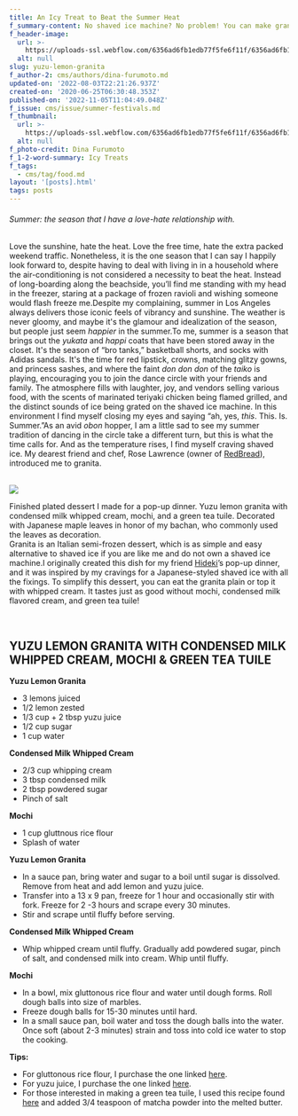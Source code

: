 ```yaml
---
title: An Icy Treat to Beat the Summer Heat
f_summary-content: No shaved ice machine? No problem! You can make granita.
f_header-image:
  url: >-
    https://uploads-ssl.webflow.com/6356ad6fb1edb77f5fe6f11f/6356ad6fb1edb7928fe6fc16_5ef44150ef8833a02b5e1c3f_IMG_4042.jpeg
  alt: null
slug: yuzu-lemon-granita
f_author-2: cms/authors/dina-furumoto.md
updated-on: '2022-08-03T22:21:26.937Z'
created-on: '2020-06-25T06:30:48.353Z'
published-on: '2022-11-05T11:04:49.048Z'
f_issue: cms/issue/summer-festivals.md
f_thumbnail:
  url: >-
    https://uploads-ssl.webflow.com/6356ad6fb1edb77f5fe6f11f/6356ad6fb1edb7b2b6e6fc15_5ef83641d727eab631418681_Yuzu20Lemon20Granita.jpeg
  alt: null
f_photo-credit: Dina Furumoto
f_1-2-word-summary: Icy Treats
f_tags:
  - cms/tag/food.md
layout: '[posts].html'
tags: posts
---
```


###### Summer: the season that I have a love-hate relationship with.

Love the sunshine, hate the heat. Love the free time, hate the extra packed weekend traffic. Nonetheless, it is the one season that I can say I happily look forward to, despite having to deal with living in in a household where the air-conditioning is not considered a necessity to beat the heat. Instead of long-boarding along the beachside, you’ll find me standing with my head in the freezer, staring at a package of frozen ravioli and wishing someone would flash freeze me.Despite my complaining, summer in Los Angeles always delivers those iconic feels of vibrancy and sunshine. The weather is never gloomy, and maybe it's the glamour and idealization of the season, but people just seem _happier_ in the summer.To me, summer is a season that brings out the _yukata_ and _happi_ coats that have been stored away in the closet. It's the season of “bro tanks,” basketball shorts, and socks with Adidas sandals. It's the time for red lipstick, crowns, matching glitzy gowns, and princess sashes, and where the faint _don don don_ of the _taiko_ is playing, encouraging you to join the dance circle with your friends and family. The atmosphere fills with laughter, joy, and vendors selling various food, with the scents of marinated teriyaki chicken being flamed grilled, and the distinct sounds of ice being grated on the shaved ice machine. In this environment I find myself closing my eyes and saying “ah, yes, _this_. This. Is. Summer.”As an avid _obon_ hopper, I am a little sad to see my summer tradition of dancing in the circle take a different turn, but this is what the time calls for. And as the temperature rises, I find myself craving shaved ice. My dearest friend and chef, Rose Lawrence (owner of [RedBread](http://www.eatredbread.com/)), introduced me to granita.  
‍

![](https://uploads-ssl.webflow.com/6356ad6fb1edb77f5fe6f11f/6356ad6fb1edb71b60e6f56d_IMG_6369.JPG)

Finished plated dessert I made for a pop-up dinner. Yuzu lemon granita with condensed milk whipped cream, mochi, and a green tea tuile. Decorated with Japanese maple leaves in honor of my bachan, who commonly used the leaves as decoration.  
‍Granita is an Italian semi-frozen dessert, which is as simple and easy alternative to shaved ice if you are like me and do not own a shaved ice machine.I originally created this dish for my friend [Hideki](https://www.instagram.com/egodeath__/)’s pop-up dinner, and it was inspired by my cravings for a Japanese-styled shaved ice with all the fixings. To simplify this dessert, you can eat the granita plain or top it with whipped cream. It tastes just as good without mochi, condensed milk flavored cream, and green tea tuile!‍

‍

YUZU LEMON GRANITA WITH CONDENSED MILK WHIPPED CREAM, MOCHI & GREEN TEA TUILE
-----------------------------------------------------------------------------

**Yuzu Lemon Granita**

*   3 lemons juiced
*   1/2 lemon zested
*   1/3 cup + 2 tbsp yuzu juice
*   1/2 cup sugar
*   1 cup water

**Condensed Milk Whipped Cream**

*   2/3 cup whipping cream
*   3 tbsp condensed milk
*   2 tbsp powdered sugar
*   Pinch of salt

**Mochi**

*   1 cup gluttnous rice flour
*   Splash of water

**Yuzu Lemon Granita**

*   In a sauce pan, bring water and sugar to a boil until sugar is dissolved. Remove from heat and add lemon and yuzu juice.
*   Transfer into a 13 x 9 pan, freeze for 1 hour and occasionally stir with fork. Freeze for 2 -3 hours and scrape every 30 minutes.
*   Stir and scrape until fluffy before serving.

**Condensed Milk Whipped Cream**

*   Whip whipped cream until fluffy. Gradually add powdered sugar, pinch of salt, and condensed milk into cream. Whip until fluffy.

**Mochi**

*   In a bowl, mix gluttonous rice flour and water until dough forms. Roll dough balls into size of marbles.
*   Freeze dough balls for 15-30 minutes until hard.
*   In a small sauce pan, boil water and toss the dough balls into the water. Once soft (about 2-3 minutes) strain and toss into cold ice water to stop the cooking.

**Tips:**

*   For gluttonous rice flour, I purchase the one linked [here](https://www.instacart.com/landing?product_id=222558&retailer_id=1400&region_id=22636197329&mrid=49978083&utm_medium=sem_shopping&utm_source=instacart_google&utm_campaign=ad_demand_shopping_food_ca_losangeles_newengen&utm_content=accountid-8145171519_campaignid-1700095389_adgroupid-86977167996_device-c&gclid=Cj0KCQjwudb3BRC9ARIsAEa-vUvwPy-NeL6OWqWKpGX5jpz2LspL0TnFpS6UIDGWJ6lV5RtkJQJGvOgaAumsEALw_wcB).
*   For yuzu juice, I purchase the one linked [here](https://www.amazon.com/Yakami-Orchard-Pure-Japanese-Juice/dp/B002ACC8II).
*   For those interested in making a green tea tuile, I used this recipe found [here](https://chefiso.com/p/tuiles-recipe/) and added 3/4 teaspoon of matcha powder into the melted butter.

‍
